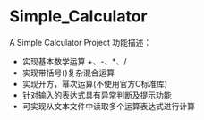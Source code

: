 # Simple_Calculator
A Simple Calculator Project
功能描述：

- 实现基本数学运算 +、-、*、/   
- 实现带括号()复杂混合运算   
- 实现开方，幂次运算(不使用官方C标准库)   
- 针对输入的表达式具有异常判断及提示功能   
- 可实现从文本文件中读取多个运算表达式进行计算   
